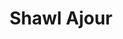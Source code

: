 ---
title: "Shawl Ajour"
categories: ["Accessories","Accessories/Shawls"]
images: ["./IMG_7811.JPG"]
---